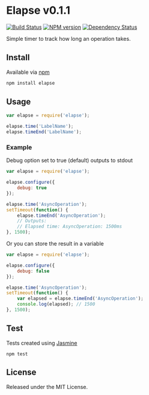 # Elapse v0.1.1

[![Build Status](https://travis-ci.org/miguelmota/elapse.png?branch=master)](https://travis-ci.org/miguelmota/elapse) [![NPM version](https://badge.fury.io/js/elapse.png)](http://badge.fury.io/js/elapse) [![Dependency Status](https://gemnasium.com/miguelmota/elapse.png)](https://gemnasium.com/miguelmota/elapse)

Simple timer to track how long an operation takes.

## Install

Available via [npm](https://npmjs.org/package/elapse)

```bash
npm install elapse
```

## Usage

```javascript
var elapse = require('elapse');

elapse.time('LabelName');
elapse.timeEnd('LabelName');
```

### Example

Debug option set to true (default) outputs to stdout

```javascript
var elapse = require('elapse');

elapse.configure({
	debug: true
});

elapse.time('AsyncOperation');
setTimeout(function() {
	elapse.timeEnd('AsyncOperation');
	// Outputs:
	// Elapsed time: AsyncOperation: 1500ms
}, 1500);

```

Or you can store the result in a variable

```javascript
var elapse = require('elapse');

elapse.configure({
	debug: false
});

elapse.time('AsyncOperation');
setTimeout(function() {
	var elapsed = elapse.timeEnd('AsyncOperation');
	console.log(elapsed); // 1500
}, 1500);

```

## Test

Tests created using [Jasmine](https://jasmine.github.io/)

```
npm test
```

## License

Released under the MIT License.
